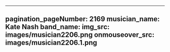 ------
pagination_pageNumber: 2169
musician_name: Kate Nash
band_name: 
img_src: images/musician2206.png
onmouseover_src: images/musician2206.1.png
------